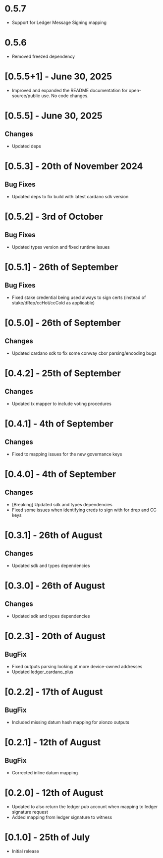 # 0.5.7

- Support for Ledger Message Signing mapping

# 0.5.6

- Removed freezed dependency

# [0.5.5+1] - June 30, 2025

- Improved and expanded the README documentation for open-source/public use. No code changes.

# [0.5.5] - June 30, 2025

## Changes

- Updated deps

# [0.5.3] - 20th of November 2024

## Bug Fixes

- Updated deps to fix build with latest cardano sdk version

# [0.5.2] - 3rd of October

## Bug Fixes

- Updated types version and fixed runtime issues

# [0.5.1] - 26th of September

## Bug Fixes

- Fixed stake credential being used always to sign certs (instead of stake/dRep/ccHot/ccCold as applicable)

# [0.5.0] - 26th of September

## Changes

- Updated cardano sdk to fix some conway cbor parsing/encoding bugs

# [0.4.2] - 25th of September

## Changes

- Updated tx mapper to include voting procedures

# [0.4.1] - 4th of September

## Changes

- Fixed tx mapping issues for the new governance keys

# [0.4.0] - 4th of September

## Changes

- [Breaking] Updated sdk and types dependencies
- Fixed some issues when identifying creds to sign with for drep and CC keys

# [0.3.1] - 26th of August

## Changes

- Updated sdk and types dependencies

# [0.3.0] - 26th of August

## Changes

- Updated sdk and types dependencies

# [0.2.3] - 20th of August

## BugFix

- Fixed outputs parsing looking at more device-owned addresses
- Updated ledger_cardano_plus

# [0.2.2] - 17th of August

## BugFix

- Included missing datum hash mapping for alonzo outputs

# [0.2.1] - 12th of August

## BugFix

- Corrected inline datum mapping

# [0.2.0] - 12th of August

- Updated to also return the ledger pub account when mapping to ledger signature request
- Added mapping from ledger signature to witness

# [0.1.0] - 25th of July

- Initial release
